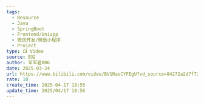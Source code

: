 ```yaml
---
tags:
  - Resource
  - Java
  - SpringBoot
  - Frontend/Uniapp
  - 微信开发/微信小程序
  - Project
type: 📺 Video
source: B站
author: 军军君006
date: 2025-03-24
url: https://www.bilibili.com/video/BV1RaoCYFEgU?vd_source=84272a2d7f72158b38778819be5bc6ad
rate: 10
create_time: 2025-04-17 18:55
update_time: 2025/04/17 18:56
---
```

